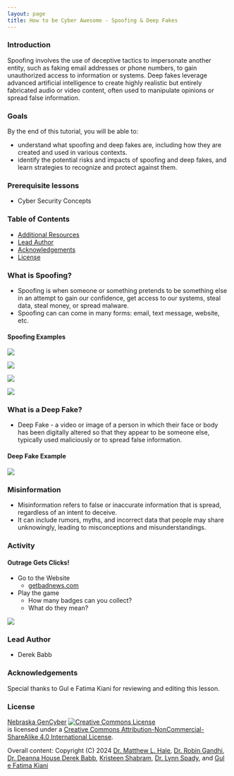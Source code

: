 ```yaml
---
layout: page
title: How to be Cyber Awesome - Spoofing & Deep Fakes
---
```


### Introduction
Spoofing involves the use of deceptive tactics to impersonate another entity, such as faking email addresses or phone numbers, to gain unauthorized access to information or systems. Deep fakes leverage advanced artificial intelligence to create highly realistic but entirely fabricated audio or video content, often used to manipulate opinions or spread false information.

### Goals

By the end of this tutorial, you will be able to:
* understand what spoofing and deep fakes are, including how they are created and used in various contexts.
* identify the potential risks and impacts of spoofing and deep fakes, and learn strategies to recognize and protect against them.



### Prerequisite lessons
- Cyber Security Concepts

### Table of Contents


- [Additional Resources](#additional-resources)
- [Lead Author](#lead-author)
- [Acknowledgements](#acknowledgements)
- [License](#license)

### What is Spoofing?
- Spoofing is when someone or something pretends to be something else in an attempt to gain our confidence, get access to our systems, steal data, steal money, or spread malware. 
- Spoofing can can come in many forms: email, text message, website, etc.

#### Spoofing Examples
![](s1.png)

![](s2.png)

![](s3.png)

![](s4.png)

### What is a Deep Fake?
- Deep Fake - a video or image of a person in which their face or body has been digitally altered so that they appear to be someone else, typically used maliciously or to spread false information.

#### Deep Fake Example
![](s5.png)

### Misinformation
- Misinformation refers to false or inaccurate information that is spread, regardless of an intent to deceive.
- It can include rumors, myths, and incorrect data that people may share unknowingly, leading to misconceptions and misunderstandings.


### Activity
#### Outrage Gets Clicks!

- Go to the Website
    - [getbadnews.com](getbadnews.com)
- Play the game
    - How many badges can you collect?
    - What do they mean?
      
![](s7.png) 



### Lead Author

- Derek Babb

### Acknowledgements

Special thanks to Gul e Fatima Kiani for reviewing and editing this lesson.

### License
[Nebraska GenCyber](https://www.nebraskagencyber.com) <a rel="license" href="http://creativecommons.org/licenses/by-nc-sa/4.0/"><img alt="Creative Commons License" style="border-width:0" src="https://i.creativecommons.org/l/by-nc-sa/4.0/88x31.png" /></a><br /> is licensed under a <a rel="license" href="http://creativecommons.org/licenses/by-nc-sa/4.0/">Creative Commons Attribution-NonCommercial-ShareAlike 4.0 International License</a>.

Overall content: Copyright (C) 2024  [Dr. Matthew L. Hale](http://faculty.ist.unomaha.edu/mhale/), [Dr. Robin Gandhi](http://faculty.ist.unomaha.edu/rgandhi/), [Dr. Deanna House](#),[Derek Babb](https://derekbabb.com/), [Kristeen Shabram](#), [Dr. Lynn Spady](#), and [Gul e Fatima Kiani](#)
